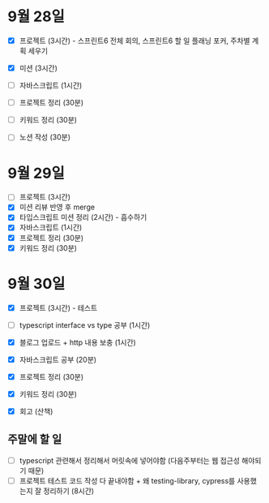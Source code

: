 # 9월 28일

- [x] 프로젝트 (3시간) - 스프린트6 전체 회의, 스프린트6 할 일 플래닝 포커, 주차별 계획 세우기
- [x] 미션 (3시간)
- [ ] 자바스크립트 (1시간)
- [ ] 프로젝트 정리 (30분)
- [ ] 키워드 정리 (30분)
- [ ] 노션 작성 (30분)


# 9월 29일

- [ ] 프로젝트 (3시간)
- [x] 미션 리뷰 반영 후 merge
- [x] 타입스크립트 미션 정리 (2시간) - 흡수하기
- [x] 자바스크립트 (1시간)
- [x] 프로젝트 정리 (30분)
- [x] 키워드 정리 (30분)

# 9월 30일

- [x] 프로젝트 (3시간) - 테스트
- [ ] typescript interface vs type 공부 (1시간)
- [x] 블로그 업로드 + http 내용 보충 (1시간)
- [x] 자바스크립트 공부 (20분)
- [x] 프로젝트 정리 (30분)
- [x] 키워드 정리 (30분)
- [x] 회고 (산책)



## 주말에 할 일
- [ ] typescript 관련해서 정리해서 머릿속에 넣어야함 (다음주부터는 웹 접근성 해야되기 때문)
- [ ] 프로젝트 테스트 코드 작성 다 끝내야함 + 왜 testing-library, cypress를 사용했는지 잘 정리하기 (8시간)
